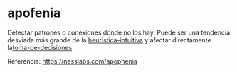 # apofenia

Detectar patrones o conexiones donde no los hay. Puede ser una tendencia desviada más grande de la [heuristica-intuitiva](heuristica-intuitiva.md) y afectar directamente la[toma-de-decisiones](toma-de-decisiones.md)

Referencia:
https://nesslabs.com/apophenia
